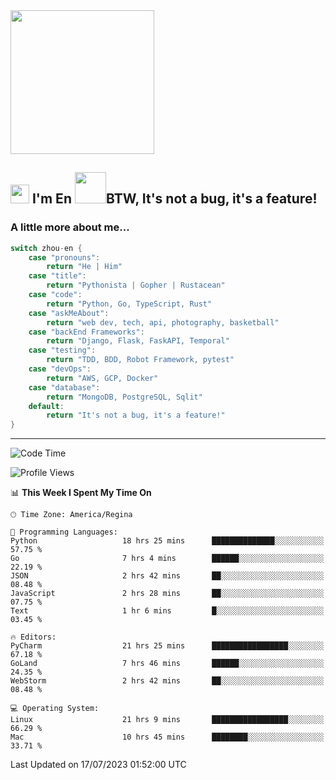 <img align='center' src="https://media.giphy.com/media/GP1TJJSV4Ys1r64q2A/giphy.gif" width="230">

<h2><img src="https://emojis.slackmojis.com/emojis/images/1531849430/4246/blob-sunglasses.gif?1531849430" width="30"/> I'm En <img src="https://media.giphy.com/media/12oufCB0MyZ1Go/giphy.gif" width="50">BTW, It's not a bug, it's a feature!</h2>


<!-- <img align='right' src="https://media.giphy.com/media/M9gbBd9nbDrOTu1Mqx/giphy.gif" width="230"> -->


### A little more about me... 
<!--
```javascript
const zhou-en = {
    pronouns: "He" | "Him",
    title: "Pythonista" | "Gopher" | "Rustacean",
    code: ["Python", "Go", "Rust", "TypeScript"],
    askMeAbout: ["web dev", "tech", "app dev", "photography"],
    technologies: {
        backEnd: {
            python: ["Django", "Flask", "FaskAPI"],
            go: []
        },
        scraping: ["selenium", "scrapy", "spider"],
        testing: ["Robot Framework"],
        devOps: ["AWS", "Docker", "GCP", "Nginx"],
        databases: ["mongo", "postgresql", "sqlite"],
        misc: ["Firebase", "Heroku"]
    },
    architecture: ["Event Driven Architecture", "Microservices"],
    currentFocus: ["Temporal", "Rust"],
    funFact: "It's not a bug, it's a feature!"
};
```
  -->

```go
switch zhou-en {
    case "pronouns":
        return "He | Him"
    case "title":
        return "Pythonista | Gopher | Rustacean"
    case "code":
        return "Python, Go, TypeScript, Rust"
    case "askMeAbout":
        return "web dev, tech, api, photography, basketball"
    case "backEnd Frameworks":
        return "Django, Flask, FaskAPI, Temporal"
    case "testing":
        return "TDD, BDD, Robot Framework, pytest"
    case "devOps":
        return "AWS, GCP, Docker"
    case "database":
        return "MongoDB, PostgreSQL, Sqlit"
    default:
        return "It's not a bug, it's a feature!"
}
```




---
<!--START_SECTION:waka-->
![Code Time](http://img.shields.io/badge/Code%20Time-824%20hrs%2021%20mins-blue)

![Profile Views](http://img.shields.io/badge/Profile%20Views-0-blue)

📊 **This Week I Spent My Time On** 

```text
🕑︎ Time Zone: America/Regina

💬 Programming Languages: 
Python                   18 hrs 25 mins      ██████████████░░░░░░░░░░░   57.75 % 
Go                       7 hrs 4 mins        ██████░░░░░░░░░░░░░░░░░░░   22.19 % 
JSON                     2 hrs 42 mins       ██░░░░░░░░░░░░░░░░░░░░░░░   08.48 % 
JavaScript               2 hrs 28 mins       ██░░░░░░░░░░░░░░░░░░░░░░░   07.75 % 
Text                     1 hr 6 mins         █░░░░░░░░░░░░░░░░░░░░░░░░   03.45 % 

🔥 Editors: 
PyCharm                  21 hrs 25 mins      █████████████████░░░░░░░░   67.18 % 
GoLand                   7 hrs 46 mins       ██████░░░░░░░░░░░░░░░░░░░   24.35 % 
WebStorm                 2 hrs 42 mins       ██░░░░░░░░░░░░░░░░░░░░░░░   08.48 % 

💻 Operating System: 
Linux                    21 hrs 9 mins       █████████████████░░░░░░░░   66.29 % 
Mac                      10 hrs 45 mins      ████████░░░░░░░░░░░░░░░░░   33.71 % 
```


 Last Updated on 17/07/2023 01:52:00 UTC
<!--END_SECTION:waka-->
